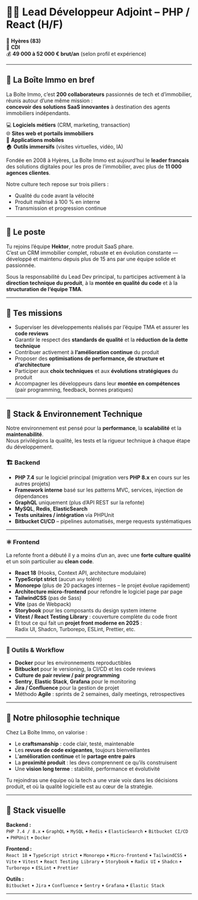 # 👨‍💻 Lead Développeur Adjoint – PHP / React (H/F)
📍 **Hyères (83)**  
📄 **CDI**  
💰 **49 000 à 52 000 € brut/an** (selon profil et expérience)

---

## 🚩 La Boîte Immo en bref
La Boîte Immo, c’est **200 collaborateurs** passionnés de tech et d’immobilier, réunis autour d’une même mission :  
**concevoir des solutions SaaS innovantes** à destination des agents immobiliers indépendants.

💻 **Logiciels métiers** (CRM, marketing, transaction)  
🌐 **Sites web et portails immobiliers**  
📱 **Applications mobiles**  
🏠 **Outils immersifs** (visites virtuelles, vidéo, IA)

Fondée en 2008 à Hyères, La Boîte Immo est aujourd’hui le **leader français** des solutions digitales pour les pros de l’immobilier, avec plus de **11 000 agences clientes**.

Notre culture tech repose sur trois piliers :
- Qualité du code avant la vélocité  
- Produit maîtrisé à 100 % en interne  
- Transmission et progression continue  

---

## 🧩 Le poste
Tu rejoins l’équipe **Hektor**, notre produit SaaS phare.  
C’est un CRM immobilier complet, robuste et en évolution constante — développé et maintenu depuis plus de 15 ans par une équipe solide et passionnée.

Sous la responsabilité du Lead Dev principal, tu participes activement à la **direction technique du produit**, à la **montée en qualité du code** et à la **structuration de l’équipe TMA**.

---

## 🎯 Tes missions
- Superviser les développements réalisés par l’équipe TMA et assurer les **code reviews**  
- Garantir le respect des **standards de qualité** et la **réduction de la dette technique**  
- Contribuer activement à **l’amélioration continue** du produit  
- Proposer des **optimisations de performance, de structure et d’architecture**  
- Participer aux **choix techniques** et aux **évolutions stratégiques** du produit  
- Accompagner les développeurs dans leur **montée en compétences** (pair programming, feedback, bonnes pratiques)

---

## 🧠 Stack & Environnement Technique
Notre environnement est pensé pour la **performance**, la **scalabilité** et la **maintenabilité**.  
Nous privilégions la qualité, les tests et la rigueur technique à chaque étape du développement.

### 🏗️ Backend
- **PHP 7.4** sur le logiciel principal (migration vers **PHP 8.x** en cours sur les autres projets)  
- **Framework interne** basé sur les patterns MVC, services, injection de dépendances  
- **GraphQL** uniquement (plus d’API REST sur la refonte)  
- **MySQL**, **Redis**, **ElasticSearch**  
- **Tests unitaires / intégration** via PHPUnit  
- **Bitbucket CI/CD** – pipelines automatisés, merge requests systématiques  

---

### ⚛️ Frontend
La refonte front a débuté il y a moins d’un an, avec une **forte culture qualité** et un soin particulier au **clean code**.

- **React 18** (Hooks, Context API, architecture modulaire)  
- **TypeScript strict** (aucun `any` toléré)  
- **Monorepo** (plus de 20 packages internes – le projet évolue rapidement)  
- **Architecture micro-frontend** pour refondre le logiciel page par page  
- **TailwindCSS** (pas de Sass)  
- **Vite** (pas de Webpack)  
- **Storybook** pour les composants du design system interne  
- **Vitest / React Testing Library** : couverture complète du code front  
- Et tout ce qui fait un **projet front moderne en 2025** :  
  Radix UI, Shadcn, Turborepo, ESLint, Prettier, etc.

---

### 🧰 Outils & Workflow
- **Docker** pour les environnements reproductibles  
- **Bitbucket** pour le versioning, la CI/CD et les code reviews  
- **Culture de pair review / pair programming**  
- **Sentry**, **Elastic Stack**, **Grafana** pour le monitoring  
- **Jira / Confluence** pour la gestion de projet  
- Méthodo **Agile** : sprints de 2 semaines, daily meetings, retrospectives  

---

## 🧩 Notre philosophie technique
Chez La Boîte Immo, on valorise :

- Le **craftsmanship** : code clair, testé, maintenable  
- Les **revues de code exigeantes**, toujours bienveillantes  
- L’**amélioration continue** et le **partage entre pairs**  
- La **proximité produit** : les devs comprennent ce qu’ils construisent  
- Une **vision long terme** : stabilité, performance et évolutivité  

Tu rejoindras une équipe où la tech a une vraie voix dans les décisions produit, et où la qualité logicielle est au cœur de la stratégie.

---

## 🧬 Stack visuelle

**Backend :**  
`PHP 7.4 / 8.x` • `GraphQL` • `MySQL` • `Redis` • `ElasticSearch` • `Bitbucket CI/CD` • `PHPUnit` • `Docker`  

**Frontend :**  
`React 18` • `TypeScript strict` • `Monorepo` • `Micro-frontend` • `TailwindCSS` • `Vite` • `Vitest` • `React Testing Library` • `Storybook` • `Radix UI` • `Shadcn` • `Turborepo` • `ESLint` • `Prettier`  

**Outils :**  
`Bitbucket` • `Jira` • `Confluence` • `Sentry` • `Grafana` • `Elastic Stack`

---
